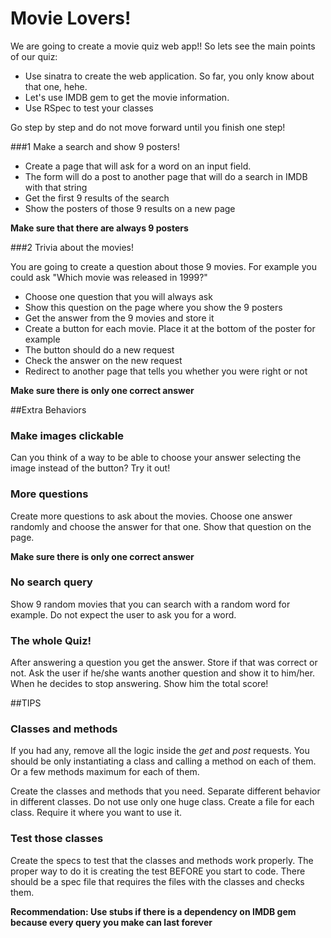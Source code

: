 # Movie Lovers!

We are going to create a movie quiz web app!! So lets see the main points of our quiz:
- Use sinatra to create the web application. So far, you only know about that one, hehe.
- Let's use IMDB gem to get the movie information.
- Use RSpec to test your classes

Go step by step and do not move forward until you finish one step!

###1 Make a search and show 9 posters!

- Create a page that will ask for a word on an input field.
- The form will do a post to another page that will do a search in IMDB with that string
- Get the first 9 results of the search
- Show the posters of those 9 results on a new page

**Make sure that there are always 9 posters**

###2 Trivia about the movies!

You are going to create a question about those 9 movies. For example you could ask "Which movie was released in 1999?"

- Choose one question that you will always ask
- Show this question on the page where you show the 9 posters
- Get the answer from the 9 movies and store it
- Create a button for each movie. Place it at the bottom of the poster for example
- The button should do a new request
- Check the answer on the new request
- Redirect to another page that tells you whether you were right or not

**Make sure there is only one correct answer**

##Extra Behaviors

### Make images clickable

Can you think of a way to be able to choose your answer selecting the image instead of the button?
Try it out!

### More questions

Create more questions to ask about the movies.
Choose one answer randomly and choose the answer for that one.
Show that question on the page.

**Make sure there is only one correct answer**

### No search query

Show 9 random movies that you can search with a random word for example.
Do not expect the user to ask you for a word.

### The whole Quiz!

After answering a question you get the answer. Store if that was correct or not.
Ask the user if he/she wants another question and show it to him/her.
When he decides to stop answering. Show him the total score!

##TIPS

### Classes and methods

If you had any, remove all the logic inside the *get* and *post* requests.
You should be only instantiating a class and calling a method on each of them. Or a few methods maximum for each of them.

Create the classes and methods that you need.
Separate different behavior in different classes. Do not use only one huge class.
Create a file for each class. Require it where you want to use it.

### Test those classes

Create the specs to test that the classes and methods work properly. The proper way to do it is creating the test BEFORE you start to code.
There should be a spec file that requires the files with the classes and checks them.

**Recommendation: Use stubs if there is a dependency on IMDB gem because every query you make can last forever**
